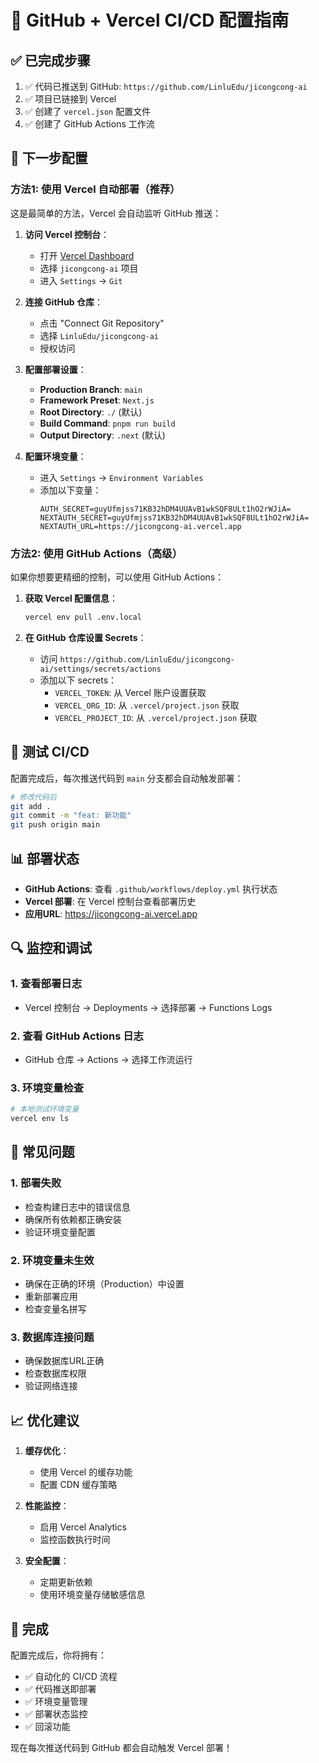 # 🚀 GitHub + Vercel CI/CD 配置指南

## ✅ 已完成步骤

1. ✅ 代码已推送到 GitHub: `https://github.com/LinluEdu/jicongcong-ai`
2. ✅ 项目已链接到 Vercel
3. ✅ 创建了 `vercel.json` 配置文件
4. ✅ 创建了 GitHub Actions 工作流

## 🔧 下一步配置

### 方法1: 使用 Vercel 自动部署（推荐）

这是最简单的方法，Vercel 会自动监听 GitHub 推送：

1. **访问 Vercel 控制台**：
   - 打开 [Vercel Dashboard](https://vercel.com/dashboard)
   - 选择 `jicongcong-ai` 项目
   - 进入 `Settings` → `Git`

2. **连接 GitHub 仓库**：
   - 点击 "Connect Git Repository"
   - 选择 `LinluEdu/jicongcong-ai`
   - 授权访问

3. **配置部署设置**：
   - **Production Branch**: `main`
   - **Framework Preset**: `Next.js`
   - **Root Directory**: `./` (默认)
   - **Build Command**: `pnpm run build`
   - **Output Directory**: `.next` (默认)

4. **配置环境变量**：
   - 进入 `Settings` → `Environment Variables`
   - 添加以下变量：
     ```
     AUTH_SECRET=guyUfmjss71KB32hDM4UUAvB1wkSQF8ULt1hO2rWJiA=
     NEXTAUTH_SECRET=guyUfmjss71KB32hDM4UUAvB1wkSQF8ULt1hO2rWJiA=
     NEXTAUTH_URL=https://jicongcong-ai.vercel.app
     ```

### 方法2: 使用 GitHub Actions（高级）

如果你想要更精细的控制，可以使用 GitHub Actions：

1. **获取 Vercel 配置信息**：
   ```bash
   vercel env pull .env.local
   ```

2. **在 GitHub 仓库设置 Secrets**：
   - 访问 `https://github.com/LinluEdu/jicongcong-ai/settings/secrets/actions`
   - 添加以下 secrets：
     - `VERCEL_TOKEN`: 从 Vercel 账户设置获取
     - `VERCEL_ORG_ID`: 从 `.vercel/project.json` 获取
     - `VERCEL_PROJECT_ID`: 从 `.vercel/project.json` 获取

## 🎯 测试 CI/CD

配置完成后，每次推送代码到 `main` 分支都会自动触发部署：

```bash
# 修改代码后
git add .
git commit -m "feat: 新功能"
git push origin main
```

## 📊 部署状态

- **GitHub Actions**: 查看 `.github/workflows/deploy.yml` 执行状态
- **Vercel 部署**: 在 Vercel 控制台查看部署历史
- **应用URL**: https://jicongcong-ai.vercel.app

## 🔍 监控和调试

### 1. 查看部署日志
- Vercel 控制台 → Deployments → 选择部署 → Functions Logs

### 2. 查看 GitHub Actions 日志
- GitHub 仓库 → Actions → 选择工作流运行

### 3. 环境变量检查
```bash
# 本地测试环境变量
vercel env ls
```

## 🚨 常见问题

### 1. 部署失败
- 检查构建日志中的错误信息
- 确保所有依赖都正确安装
- 验证环境变量配置

### 2. 环境变量未生效
- 确保在正确的环境（Production）中设置
- 重新部署应用
- 检查变量名拼写

### 3. 数据库连接问题
- 确保数据库URL正确
- 检查数据库权限
- 验证网络连接

## 📈 优化建议

1. **缓存优化**：
   - 使用 Vercel 的缓存功能
   - 配置 CDN 缓存策略

2. **性能监控**：
   - 启用 Vercel Analytics
   - 监控函数执行时间

3. **安全配置**：
   - 定期更新依赖
   - 使用环境变量存储敏感信息

## 🎉 完成

配置完成后，你将拥有：
- ✅ 自动化的 CI/CD 流程
- ✅ 代码推送即部署
- ✅ 环境变量管理
- ✅ 部署状态监控
- ✅ 回滚功能

现在每次推送代码到 GitHub 都会自动触发 Vercel 部署！
